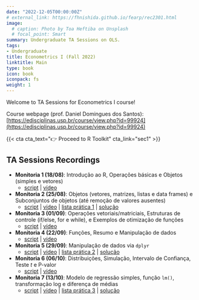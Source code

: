 ```yaml
---
date: "2022-12-05T00:00:00Z"
# external_link: https://fhnishida.github.io/fearp/rec2301.html
image:
  # caption: Photo by Toa Heftiba on Unsplash
  # focal_point: Smart
summary: Undergraduate TA Sessions on OLS.
tags:
- Undergraduate
title: Econometrics I (Fall 2022)
linktitle: Main
type: book
icon: book
iconpack: fs
weight: 1
---
```



Welcome to TA Sessions for Econometrics I course!

Course webpage (prof. Daniel Domingues dos Santos): [https://edisciplinas.usp.br/course/view.php?id=99924](https://edisciplinas.usp.br/course/view.php?id=99924)


{{< cta cta_text="👉 Proceed to R Toolkit" cta_link="sec1" >}}


## TA Sessions Recordings

- **Monitoria 1 (18/08)**: Introdução ao R, Operações básicas e Objetos (simples e vetores)
    - [script](https://fhnishida.github.io/fearp/rec2301/monitoria_01.R) | [vídeo](https://www.youtube.com/watch?v=WclDYhHj_Fk)
- **Monitoria 2 (25/08)**: Objetos (vetores, matrizes, listas e data frames) e Subconjuntos de objetos (até remoção de valores ausentes)
    - [script](https://fhnishida.github.io/fearp/rec2301/monitoria_02.R) | [vídeo](https://www.youtube.com/watch?v=0DIlCKZb1gQ) | [lista prática 1](https://fhnishida.github.io/fearp/rec2301/Lista_Pratica_1.pdf) | [solução](https://fhnishida.github.io/fearp/rec2301/Lista_Pratica_1_solucao.pdf) 
- **Monitoria 3 (01/09)**: Operações vetoriais/matriciais, Estruturas de controle (if/else, for e while), e Exemplos de otimização de funções
    - [script](https://fhnishida.github.io/fearp/rec2301/monitoria_03.R) | [vídeo](https://www.youtube.com/watch?v=N2pkt0CBUOc)
- **Monitoria 4 (22/09)**: Funções, Resumo e Manipulação de dados
    - [script](https://fhnishida.github.io/fearp/rec2301/monitoria_04.R) | [vídeo](https://www.youtube.com/watch?v=cZpXDH96XPw)
- **Monitoria 5 (29/09)**: Manipulação de dados via `dplyr`
    - [script](https://fhnishida.github.io/fearp/rec2301/monitoria_05.R) | [vídeo](https://www.youtube.com/watch?v=TycerslMhnU) | [lista prática 2](https://fhnishida.github.io/fearp/rec2301/Lista_Pratica_2.pdf) | [solução](https://fhnishida.github.io/fearp/rec2301/Lista_Pratica_2_solucao.pdf) 
- **Monitoria 6 (06/10)**: Distribuições, Simulação, Intervalo de Confiança, Teste _t_ e P-valor
    - [script](https://fhnishida.github.io/fearp/rec2301/monitoria_06.R) | [vídeo](https://www.youtube.com/watch?v=wkOGblJGuIw)
- **Monitoria 7 (13/10)**: Modelo de regressão simples, função `lm()`, transformação log e diferença de médias
    - [script](https://fhnishida.github.io/fearp/rec2301/monitoria_07.R) | [vídeo](https://www.youtube.com/watch?v=G0za24e0qj4) | [lista prática 3](https://fhnishida.github.io/fearp/rec2301/Lista_Pratica_3.pdf) | [solução](https://fhnishida.github.io/fearp/rec2301/Lista_Pratica_3_solucao.pdf) 

